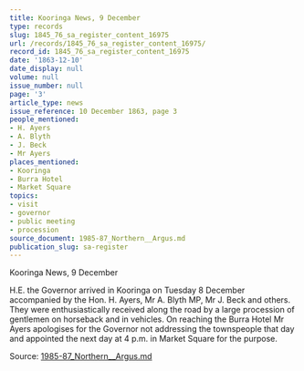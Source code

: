 ```yaml
---
title: Kooringa News, 9 December
type: records
slug: 1845_76_sa_register_content_16975
url: /records/1845_76_sa_register_content_16975/
record_id: 1845_76_sa_register_content_16975
date: '1863-12-10'
date_display: null
volume: null
issue_number: null
page: '3'
article_type: news
issue_reference: 10 December 1863, page 3
people_mentioned:
- H. Ayers
- A. Blyth
- J. Beck
- Mr Ayers
places_mentioned:
- Kooringa
- Burra Hotel
- Market Square
topics:
- visit
- governor
- public meeting
- procession
source_document: 1985-87_Northern__Argus.md
publication_slug: sa-register
---
```


Kooringa News, 9 December

H.E. the Governor arrived in Kooringa on Tuesday 8 December accompanied by the Hon. H. Ayers, Mr A. Blyth MP, Mr J. Beck and others.  They were enthusiastically received along the road by a large procession of gentlemen on horseback and in vehicles.  On reaching the Burra Hotel Mr Ayers apologises for the Governor not addressing the townspeople that day and appointed the next day at 4 p.m. in Market Square for the purpose.

Source: [1985-87_Northern__Argus.md](/downloads/markdown/1985-87_Northern__Argus.md)
